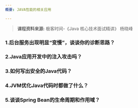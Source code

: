 ```yaml
---
概要: JAVA性能的相关应用

---
```


> **课程资料来源:** 极客时间-《Java 核心技术面试精讲》 杨晓峰



### 1.后台服务出现明显“变慢”，谈谈你的诊断思路？


### 2.Java应用开发中的注入攻击吗？

### 3.如何写出安全的Java代码？

### 4.JVM优化Java代码时都做了什么？



### 5.谈谈Spring Bean的生命周期和作用域？








